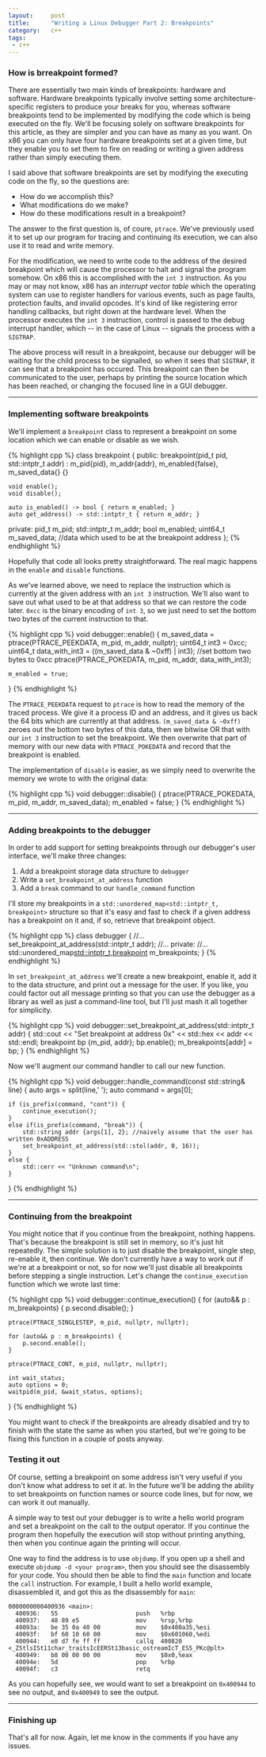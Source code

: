 ```yaml
---
layout:     post
title:      "Writing a Linux Debugger Part 2: Breakpoints"
category:   c++
tags:
 - c++
---
```


### How is brreakpoint formed?

There are essentially two main kinds of breakpoints: hardware and software. Hardware breakpoints typically involve setting some architecture-specific registers to produce your breaks for you, whereas software breakpoints tend to be implemented by modifying the code which is being executed on the fly. We'll be focusing solely on software breakpoints for this article, as they are simpler and you can have as many as you want. On x86 you can only have four hardware breakpoints set at a given time, but they enable you to set them to fire on reading or writing a given address rather than simply executing them.

I said above that software breakpoints are set by modifying the executing code on the fly, so the questions are:

- How do we accomplish this?
- What modifications do we make?
- How do these modifications result in a breakpoint?

The answer to the first question is, of coure, `ptrace`. We've previously used it to set up our program for tracing and continuing its execution, we can also use it to read and write memory.

For the modification, we need to write code to the address of the desired breakpoint which will cause the processor to halt and signal the program somehow. On x86 this is accomplished with the `int 3` instruction. As you may or may not know, x86 has an *interrupt vector table* which the operating system can use to register handlers for various events, such as page faults, protection faults, and invalid opcodes. It's kind of like registering error handling callbacks, but right down at the hardware level. When the processor executes the `int 3` instruction, control is passed to the debug interrupt handler, which -- in the case of Linux -- signals the process with a `SIGTRAP`.

The above process will result in a breakpoint, because our debugger will be waiting for the child process to be signalled, so when it sees that `SIGTRAP`, it can see that a breakpoint has occured. This breakpoint can then be communicated to the user, perhaps by printing the source location which has been reached, or changing the focused line in a GUI debugger.

------------------------------

### Implementing software breakpoints

We'll implement a `breakpoint` class to represent a breakpoint on some location which we can enable or disable as we wish.

{% highlight cpp %}
class breakpoint {
public:
    breakpoint(pid_t pid, std::intptr_t addr)
        : m_pid{pid}, m_addr{addr}, m_enabled{false}, m_saved_data{}
    {}

    void enable();
    void disable();

    auto is_enabled() -> bool { return m_enabled; }
    auto get_address() -> std::intptr_t { return m_addr; }

private:
    pid_t m_pid;
    std::intptr_t m_addr;
    bool m_enabled;
    uint64_t m_saved_data; //data which used to be at the breakpoint address
};
{% endhighlight %}

Hopefully that code all looks pretty straightforward. The real magic happens in the `enable` and `disable` functions.

As we've learned above, we need to replace the instruction which is currently at the given address with an `int 3` instruction. We'll also want to save out what used to be at that address so that we can restore the code later. `0xcc` is the binary encoding of `int 3`, so we just need to set the bottom two bytes of the current instruction to that.

{% highlight cpp %}
void debugger::enable() {
    m_saved_data = ptrace(PTRACE_PEEKDATA, m_pid, m_addr, nullptr);
    uint64_t int3 = 0xcc;
    uint64_t data_with_int3 = ((m_saved_data & ~0xff) | int3); //set bottom two bytes to 0xcc
    ptrace(PTRACE_POKEDATA, m_pid, m_addr, data_with_int3);

    m_enabled = true;
}
{% endhighlight %}

The `PTRACE_PEEKDATA` request to `ptrace` is how to read the memory of the traced process. We give it a process ID and an address, and it gives us back the 64 bits which are currently at that address. `(m_saved_data & ~0xff)` zeroes out the bottom two bytes of this data, then we bitwise OR that with our `int 3` instruction to set the breakpoint. We then overwrite that part of memory with our new data with `PTRACE_POKEDATA` and record that the breakpoint is enabled.

The implementation of `disable` is easier, as we simply need to overwrite the memory we wrote to with the original data:

{% highlight cpp %}
void debugger::disable() {
    ptrace(PTRACE_POKEDATA, m_pid, m_addr, m_saved_data);
    m_enabled = false;
}
{% endhighlight %}

------------------------------

### Adding breakpoints to the debugger

In order to add support for setting breakpoints through our debugger's user interface, we'll make three changes:

1. Add a breakpoint storage data structure to `debugger`
2. Write a `set_breakpoint_at_address` function
3. Add a `break` command to our `handle_command` function

I'll store my breakpoints in a `std::unordered_map<std::intptr_t, breakpoint>` structure so that it's easy and fast to check if a given address has a breakpoint on it and, if so, retrieve that breakpoint object.


{% highlight cpp %}
class debugger {
    //...
    set_breakpoint_at_address(std::intptr_t addr);
    //...
private:
    //...
    std::unordered_map<std::intptr_t,breakpoint> m_breakpoints;
}
{% endhighlight %}

In `set_breakpoint_at_address` we'll create a new breakpoint, enable it, add it to the data structure, and print out a message for the user. If you like, you could factor out all message printing so that you can use the debugger as a library as well as just a command-line tool, but I'll just mash it all together for simplicity.

{% highlight cpp %}
void debugger::set_breakpoint_at_address(std::intptr_t addr) {
    std::cout << "Set breakpoint at address 0x" << std::hex << addr << std::endl;
    breakpoint bp {m_pid, addr};
    bp.enable();
    m_breakpoints[addr] = bp;
}
{% endhighlight %}

Now we'll augment our command handler to call our new function.

{% highlight cpp %}
void debugger::handle_command(const std::string& line) {
    auto args = split(line,' ');
    auto command = args[0];

    if (is_prefix(command, "cont")) {
        continue_execution();
    }
    else if(is_prefix(command, "break")) {
        std::string addr {args[1], 2}; //naively assume that the user has written 0xADDRESS
        set_breakpoint_at_address(std::stol(addr, 0, 16));
    }
    else {
        std::cerr << "Unknown command\n";
    }
}
{% endhighlight %}

------------------------------

### Continuing from the breakpoint

You might notice that if you continue from the breakpoint, nothing happens. That's because the breakpoint is still set in memory, so it's just hit repeatedly. The simple solution is to just disable the breakpoint, single step, re-enable it, then continue. We don't currently have a way to work out if we're at a breakpoint or not, so for now we'll just disable all breakpoints before stepping a single instruction. Let's change the `continue_execution` function which we wrote last time:

{% highlight cpp %}
void debugger::continue_execution() {
    for (auto&& p : m_breakpoints) {
        p.second.disable();
    }

    ptrace(PTRACE_SINGLESTEP, m_pid, nullptr, nullptr);

    for (auto&& p : m_breakpoints) {
        p.second.enable();
    }

    ptrace(PTRACE_CONT, m_pid, nullptr, nullptr);

    int wait_status;
    auto options = 0;
    waitpid(m_pid, &wait_status, options);
}
{% endhighlight %}

You might want to check if the breakpoints are already disabled and try to finish with the state the same as when you started, but we're going to be fixing this function in a couple of posts anyway.

### Testing it out

Of course, setting a breakpoint on some address isn't very useful if you don't know what address to set it at. In the future we'll be adding the ability to set breakpoints on function names or source code lines, but for now, we can work it out manually.

A simple way to test out your debugger is to write a hello world program and set a breakpoint on the call to the output operator. If you continue the program then hopefully the execution will stop without printing anything, then when you continue again the printing will occur.

One way to find the address is to use `objdump`. If you open up a shell and execute `objdump -d <your program>`, then you should see the disassembly for your code. You should then be able to find the `main` function and locate the `call` instruction. For example, I built a hello world example, disassembled it, and got this as the disassembly for `main`:

```
0000000000400936 <main>:
  400936:	55                   	push   %rbp
  400937:	48 89 e5             	mov    %rsp,%rbp
  40093a:	be 35 0a 40 00       	mov    $0x400a35,%esi
  40093f:	bf 60 10 60 00       	mov    $0x601060,%edi
  400944:	e8 d7 fe ff ff       	callq  400820 <_ZStlsISt11char_traitsIcEERSt13basic_ostreamIcT_ES5_PKc@plt>
  400949:	b8 00 00 00 00       	mov    $0x0,%eax
  40094e:	5d                   	pop    %rbp
  40094f:	c3                   	retq
```

As you can hopefully see, we would want to set a breakpoint on `0x400944` to see no output, and `0x400949` to see the output.

------------------------------

### Finishing up

That's all for now. Again, let me know in the comments if you have any issues.
